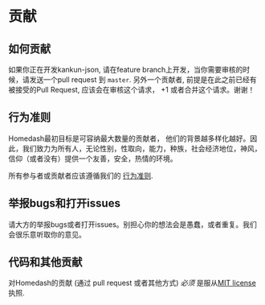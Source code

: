 # 贡献

## 如何贡献

如果你正在开发kankun-json, 请在feature branch上开发，当你需要审核的时候，请发送一个pull request 到 `master`. 另外一个贡献者, 前提是在此之前已经有被接受的Pull Request, 应该会在审核这个请求， +1 或者合并这个请求。谢谢！

## 行为准则

Homedash最初目标是可容纳最大数量的贡献者， 他们的背景越多样化越好。因此，我们致力为所有人，无论性别，性取向，能力，种族，社会经济地位，神风，信仰（或者没有）提供一个友善，安全，热情的环境。

所有参与者或贡献者应该遵循我们的
[行为准则](https://github.com/homedash/kankun-json/wiki/Code-of-Conduct).

## 举报bugs和打开issues

请大方的举报bugs或者打开issues。别担心你的想法会是愚蠢，或者重复。我们会很乐意听取你的意见。 

## 代码和其他贡献

对Homedash的贡献 (通过 pull request 或者其他方式) *必须* 是服从[MIT license](LICENSE.md)执照.
